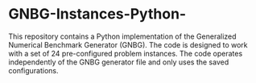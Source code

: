 # GNBG-Instances-Python-
This repository contains a Python implementation of the Generalized Numerical Benchmark Generator (GNBG). The code is designed to work with a set of 24 pre-configured problem instances. The code operates independently of the GNBG generator file and only uses the saved configurations.
